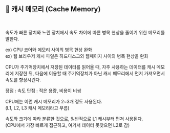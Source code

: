 ## 🍳 캐시 메모리 (Cache Memory)

<br>

속도가 빠른 장치와 느린 장치에서 속도 차이에 따른 병목 현상을 줄이기 위한 메모리를 말한다.      

ex) CPU 코어와 메모리 사이의 병목 현상 완화        
ex) 웹 브라우저 캐시 파일은 하드디스크와 웹페이지 사이의 병목 현상을 완화   

CPU가 주기억장치에서 저장된 데이터를 읽어올 때, 자주 사용하는 데이터를 캐시 메모리에 저장한 뒤, 다음에 이용할 때 주기억장치가 아닌 캐시 메모리에서 먼저 가져오면서 속도를 향상시킨다.       

장점 : 속도 
단점 : 적은 용량, 비용이 비쌈

CPU에는 이런 캐시 메모리가 2~3개 정도 사용된다.     
(L1, L2, L3 캐시 메모리라고 부름)       

속도와 크기에 따라 분류한 것으로, 일반적으로 L1 캐시부터 먼저 사용된다.     
(CPU에서 가장 빠르게 접근하고, 여기서 데이터 못찾으면 L2로 감)
